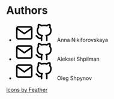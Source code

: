 Authors
=======

* [![icon][mail]](mailto:nikiannanik@gmail.com)
  [![icon][github]](https://github.com/Javanochka) 
  &nbsp; Anna Nikiforovskaya
* [![icon][mail]](mailto:alexey@shpilman.com)
  [![icon][github]](https://github.com/ashpilman) 
  &nbsp; Aleksei Shpilman
* [![icon][mail]](mailto:oleg.shpynov@gmail.com)
  [![icon][github]](https://github.com/olegs) 
  &nbsp; Oleg Shpynov


<a href="https://feathericons.com/">Icons by Feather</a>

[mail]: resources/mail.svg
[github]: resources/github.svg
